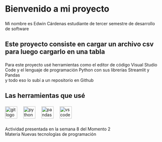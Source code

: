 <h1 align="left">Bienvenido a mi proyecto</h1>

###

<p align="left">Mi nombre es Edwin Cárdenas estudiante de tercer semestre de desarrollo de software</p>

###

<h2 align="left">Este proyecto consiste en cargar un archivo csv para luego cargarlo en una tabla</h2>

###

<p align="left">Para este proyecto usé herramientas como el editor de código Visual Studio Code y el lenguaje de programación Python con sus librerías Streamlit y Pandas<br>y todo eso lo subí a un repositorio en Github</p>

###

<h2 align="left">Las herramientas que usé</h2>

###

<div align="left">
  <img src="https://cdn.jsdelivr.net/gh/devicons/devicon/icons/git/git-original.svg" height="40" alt="git logo"  />
  <img width="12" />
  <img src="https://cdn.jsdelivr.net/gh/devicons/devicon/icons/python/python-original.svg" height="40" alt="python logo"  />
  <img width="12" />
  <img src="https://cdn.jsdelivr.net/gh/devicons/devicon/icons/pandas/pandas-original.svg" height="40" alt="pandas logo"  />
  <img width="12" />
  <img src="https://cdn.jsdelivr.net/gh/devicons/devicon/icons/vscode/vscode-original.svg" height="40" alt="vscode logo"  />
</div>

###

<p align="left">Actividad presentada en la semana 8 del Momento 2 <br>Materia Nuevas tecnologías de programación</p>

###